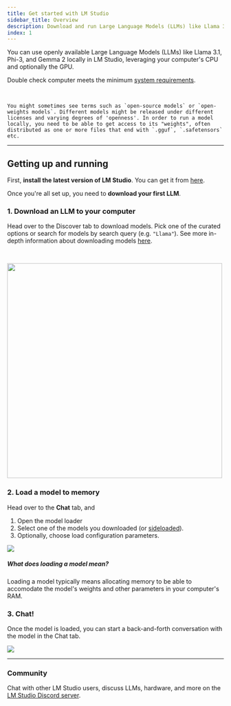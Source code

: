 ```yaml
---
title: Get started with LM Studio
sidebar_title: Overview
description: Download and run Large Language Models (LLMs) like Llama 3.1, Phi-3, and Gemma 2 locally in LM Studio
index: 1
---
```


You can use openly available Large Language Models (LLMs) like Llama 3.1, Phi-3, and Gemma 2 locally in LM Studio, leveraging your computer's CPU and optionally the GPU.

Double check computer meets the minimum [system requirements](/docs/system-requirements).

<br>

```lms_info
You might sometimes see terms such as `open-source models` or `open-weights models`. Different models might be released under different licenses and varying degrees of 'openness'. In order to run a model locally, you need to be able to get access to its "weights", often distributed as one or more files that end with `.gguf`, `.safetensors` etc.
```

<hr>

## Getting up and running

First, **install the latest version of LM Studio**. You can get it from [here](/download).

Once you're all set up, you need to **download your first LLM**.

### 1. Download an LLM to your computer

Head over to the Discover tab to download models. Pick one of the curated options or search for models by search query (e.g. `"Llama"`). See more in-depth information about downloading models [here](/docs/basics/download-models).

<img src="/assets/docs/discover.png" style="width: 500px; margin-top:30px" data-caption="The Discover tab in LM Studio" />

### 2. Load a model to memory

Head over to the **Chat** tab, and

1. Open the model loader
2. Select one of the models you downloaded (or [sideloaded](/docs/advanced/sideload)).
3. Optionally, choose load configuration parameters.

<img src="/assets/docs/loader.png" data-caption="Quickly open the model loader with `cmd` + `L` on macOS or `ctrl` + `L` on Windows/Linux" />

##### What does loading a model mean?

Loading a model typically means allocating memory to be able to accomodate the model's weights and other parameters in your computer's RAM.

### 3. Chat!

Once the model is loaded, you can start a back-and-forth conversation with the model in the Chat tab.

<img src="/assets/docs/chat.png" data-caption="LM Studio on macOS" />

<hr>

### Community

Chat with other LM Studio users, discuss LLMs, hardware, and more on the [LM Studio Discord server](https://discord.gg/aPQfnNkxGC).
